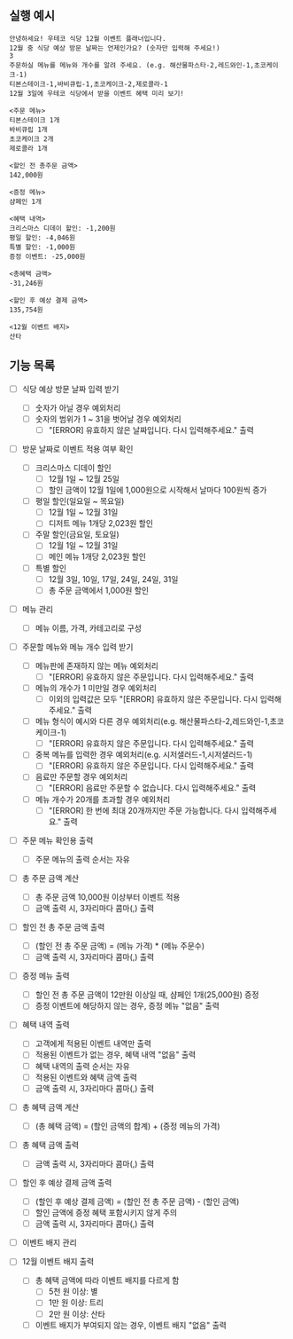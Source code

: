 ## 실행 예시

```
안녕하세요! 우테코 식당 12월 이벤트 플래너입니다.
12월 중 식당 예상 방문 날짜는 언제인가요? (숫자만 입력해 주세요!)
3
주문하실 메뉴를 메뉴와 개수를 알려 주세요. (e.g. 해산물파스타-2,레드와인-1,초코케이크-1)
티본스테이크-1,바비큐립-1,초코케이크-2,제로콜라-1
12월 3일에 우테코 식당에서 받을 이벤트 혜택 미리 보기!
 
<주문 메뉴>
티본스테이크 1개
바비큐립 1개
초코케이크 2개
제로콜라 1개
 
<할인 전 총주문 금액>
142,000원
 
<증정 메뉴>
샴페인 1개
 
<혜택 내역>
크리스마스 디데이 할인: -1,200원
평일 할인: -4,046원
특별 할인: -1,000원
증정 이벤트: -25,000원
 
<총혜택 금액>
-31,246원
 
<할인 후 예상 결제 금액>
135,754원
 
<12월 이벤트 배지>
산타
```

## 기능 목록

- [ ] 식당 예상 방문 날짜 입력 받기
  - [ ] 숫자가 아닐 경우 예외처리
  - [ ] 숫자의 범위가 1 ~ 31을 벗어날 경우 예외처리
    - [ ] "[ERROR] 유효하지 않은 날짜입니다. 다시 입력해주세요." 출력

- [ ] 방문 날짜로 이벤트 적용 여부 확인
  - [ ] 크리스마스 디데이 할인
    - [ ] 12월 1일 ~ 12월 25일
    - [ ] 할인 금액이 12월 1일에 1,000원으로 시작해서 날마다 100원씩 증가
  - [ ] 평일 할인(일요일 ~ 목요일)
    - [ ] 12월 1일 ~ 12월 31일
    - [ ] 디저트 메뉴 1개당 2,023원 할인
  - [ ] 주말 할인(금요일, 토요일)
    - [ ] 12월 1일 ~ 12월 31일
    - [ ] 메인 메뉴 1개당 2,023원 할인
  - [ ] 특별 할인
    - [ ] 12월 3일, 10일, 17일, 24일, 24일, 31일
    - [ ] 총 주문 금액에서 1,000원 할인

- [ ] 메뉴 관리
  - [ ] 메뉴 이름, 가격, 카테고리로 구성
    
- [ ] 주문할 메뉴와 메뉴 개수 입력 받기
  - [ ] 메뉴판에 존재하지 않는 메뉴 예외처리
    - [ ] "[ERROR] 유효하지 않은 주문입니다. 다시 입력해주세요." 출력
  - [ ] 메뉴의 개수가 1 미만일 경우 예외처리
    - [ ] 이외의 입력값은 모두 "[ERROR] 유효하지 않은 주문입니다. 다시 입력해주세요." 출력
  - [ ] 메뉴 형식이 예시와 다른 경우 예외처리(e.g. 해산물파스타-2,레드와인-1,초코케이크-1)
    - [ ] "[ERROR] 유효하지 않은 주문입니다. 다시 입력해주세요." 출력
  - [ ] 중복 메뉴를 입력한 경우 예외처리(e.g. 시저샐러드-1,시저샐러드-1)
    - [ ] "[ERROR] 유효하지 않은 주문입니다. 다시 입력해주세요." 출력
  - [ ] 음료만 주문할 경우 예외처리
    - [ ] "[ERROR] 음료만 주문할 수 없습니다. 다시 입력해주세요." 출력
  - [ ] 메뉴 개수가 20개를 초과할 경우 예외처리
    - [ ] "[ERROR] 한 번에 최대 20개까지만 주문 가능합니다. 다시 입력해주세요." 출력
    
- [ ] 주문 메뉴 확인용 출력
  - [ ] 주문 메뉴의 출력 순서는 자유

- [ ] 총 주문 금액 계산
  - [ ] 총 주문 금액 10,000원 이상부터 이벤트 적용
  - [ ] 금액 출력 시, 3자리마다 콤마(,) 출력

- [ ] 할인 전 총 주문 금액 출력
  - [ ] (할인 전 총 주문 금액) = (메뉴 가격) * (메뉴 주문수)
  - [ ] 금액 출력 시, 3자리마다 콤마(,) 출력

- [ ] 증정 메뉴 출력
  - [ ] 할인 전 총 주문 금액이 12만원 이상일 때, 샴페인 1개(25,000원) 증정
  - [ ] 증정 이벤트에 해당하지 않는 경우, 증정 메뉴 "없음" 출력

- [ ] 혜택 내역 출력
    - [ ] 고객에게 적용된 이벤트 내역만 출력
    - [ ] 적용된 이벤트가 없는 경우, 혜택 내역 "없음" 출력
    - [ ] 혜택 내역의 출력 순서는 자유
    - [ ] 적용된 이벤트와 혜택 금액 출력
    - [ ] 금액 출력 시, 3자리마다 콤마(,) 출력

- [ ] 총 혜택 금액 계산
  - [ ] (총 혜택 금액) = (할인 금액의 합계) + (증정 메뉴의 가격)

- [ ] 총 혜택 금액 출력
  - [ ] 금액 출력 시, 3자리마다 콤마(,) 출력

- [ ] 할인 후 예상 결제 금액 출력
  - [ ] (할인 후 예상 결제 금액) = (할인 전 총 주문 금액) - (할인 금액)
  - [ ] 할인 금액에 증정 혜택 포함시키지 않게 주의
  - [ ] 금액 출력 시, 3자리마다 콤마(,) 출력

- [ ] 이벤트 배지 관리

- [ ] 12월 이벤트 배지 출력
  - [ ] 총 혜택 금액에 따라 이벤트 배지를 다르게 함
    - [ ] 5천 원 이상: 별
    - [ ] 1만 원 이상: 트리
    - [ ] 2만 원 이상: 산타
  - [ ] 이벤트 배지가 부여되지 않는 경우, 이벤트 배지 "없음" 출력